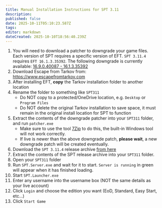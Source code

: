 ```yaml
---
title: Manual Installation Instructions for SPT 3.11
description: 
published: false
date: 2025-10-11T05:10:23.587Z
tags: 
editor: markdown
dateCreated: 2025-10-10T18:56:40.239Z
---
```


1. You will need to download a patcher to downgrade your game files. 
  Each version of SPT requires a specific version of EFT. `SPT 3.11.4` requires `EFT 16.1.3.35392`. The following downgrade is currently available:
  [](PATCHER)[16.9.0.40087 - 16.1.3.35392](https://spt-legacy.modd.in/Patcher_16.9.0.40087_to_16.1.3.35392.7z)
2. Download Escape from Tarkov from: https://www.escapefromtarkov.com
3. After installing EFT, **copy** the Tarkov installation folder to another location
4. Rename the folder to something like `SPT311`
    - Do NOT copy to a protected/OneDrive location, e.g. `Desktop` or `Program Files`
    - Do NOT delete the original Tarkov installation to save space, it must remain in the original install location for SPT to function
5. Extract the contents of the downgrade patcher into your `SPT311` folder, and run `patcher.exe`
    - Make sure to use the tool [7Zip](https://www.7-zip.org/) to do this, the built-in Windows tool will not work correctly.
    - If live is newer than the above downgrade patch, **please wait**, a new downgrade patch will be created eventually.
6. Download the `SPT 3.11.4` release archive [from here](https://github.com/sp-tarkov/build/releases/download/3.11.4/SPT-3.11.4-35392-96e5b73.7z)
7. Extract the contents of the SPT release archive into your `SPT311` folder.
8. Open your `SPT311` folder
8. Run `SPT.Server.exe` and wait for it to start. `Server is running` in green will appear when it has finished loading.
9. Start `SPT.Launcher.exe`
10. Enter any username into the username box (NOT the same details as your live account)
11. Click `Login` and choose the edition you want (EoD, Standard, Easy Start, etc...)
12. Click `Start Game`